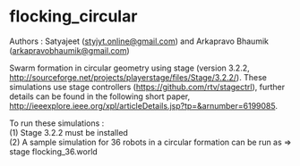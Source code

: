 flocking_circular
=================
Authors : Satyajeet (styjyt.online@gmail.com) and Arkapravo Bhaumik (arkapravobhaumik@gmail.com)

Swarm formation in circular geometry using stage (version 3.2.2, http://sourceforge.net/projects/playerstage/files/Stage/3.2.2/). These simulations use stage controllers (https://github.com/rtv/stagectrl), further details can be found in the following short paper, http://ieeexplore.ieee.org/xpl/articleDetails.jsp?tp=&arnumber=6199085.

To run these simulations :  
(1) Stage 3.2.2 must be installed   
(2) A sample simulation for 36 robots in a circular formation can be run as => stage flocking_36.world